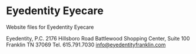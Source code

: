 # Eyedentity Eyecare

Website files for Eyedentity Eyecare

Eyedentity, P.C. 
2176 Hillsboro Road
Battlewood Shopping Center, Suite 100 
Franklin TN 37069 
Tel. 615.791.7030 
info@eyedentityfranklin.com